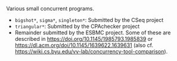 <!--
This file is part of the SV-Benchmarks collection of verification tasks:
https://github.com/sosy-lab/sv-benchmarks

SPDX-FileCopyrightText: 2011-2020 The SV-Benchmarks community

SPDX-License-Identifier: Apache-2.0
-->

Various small concurrent programs.

- `bigshot*`, `sigma*`, `singleton*`: Submitted by the CSeq project
- `triangular*`: Submitted by the CPAchecker project
- Remainder submitted by the ESBMC project.
  Some of these are described in https://doi.org/10.1145/1985793.1985839
  or https://dl.acm.org/doi/10.1145/1639622.1639631 (also cf. https://wiki.cs.byu.edu/vv-lab/concurrency-tool-comparison).

